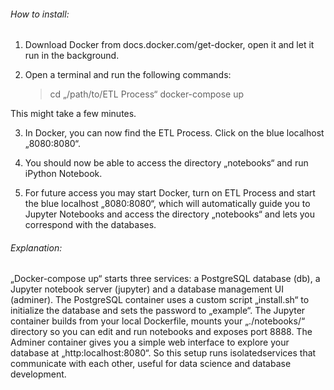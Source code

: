 ###### How to install:

1) Download Docker from docs.docker.com/get-docker, open it and let it run in the background.

2) Open a terminal and run the following commands:

	> cd „/path/to/ETL Process“
	> docker-compose up

This might take a few minutes.

3) In Docker, you can now find the ETL Process. Click on the blue localhost „8080:8080“.

4) You should now be able to access the directory „notebooks“ and run iPython Notebook.

5) For future access you may start Docker, turn on ETL Process and start the blue localhost „8080:8080“, which will automatically guide you to Jupyter Notebooks and access the directory „notebooks“ and lets you correspond with the databases.


###### Explanation:

„Docker-compose up“ starts three services: a PostgreSQL database (db), a Jupyter notebook server (jupyter) and a database management UI (adminer). The PostgreSQL container uses a custom script „install.sh“ to initialize the database and sets the password to „example“. The Jupyter container builds from your local Dockerfile, mounts your „./notebooks/“ directory so you can edit and run notebooks and exposes port 8888. The Adminer container gives you a simple web interface to explore your database at „http:localhost:8080“. So this setup runs isolatedservices that communicate with each other, useful for data science and database development.